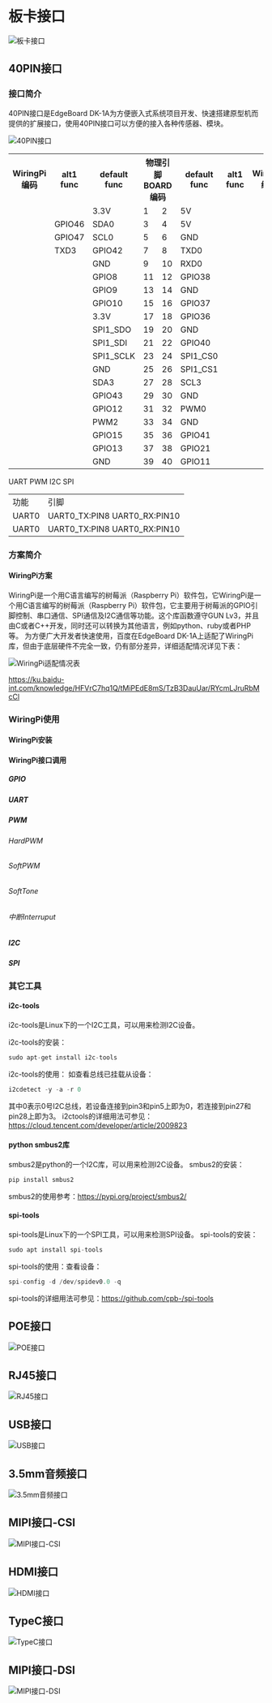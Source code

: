 # 板卡接口

![板卡接口](./images/edgeboard_dk1a接口.png)

## 40PIN接口

### 接口简介

40PIN接口是EdgeBoard DK-1A为方便嵌入式系统项目开发、快速搭建原型机而提供的扩展接口，使用40PIN接口可以方便的接入各种传感器、模块。

![40PIN接口](./images/40pin.png)

<table>
    <tr>
        <th>WiringPi 编码</th>
        <th>alt1 func</th>
        <th>default func</th>
        <th colspan="2">物理引脚BOARD编码</th>
        <th>default func</th>
        <th>alt1 func</th>
        <th>WiringPi 编码</th>
    </tr>
    <tr>
        <td></td>
        <td></td>
        <td>3.3V</td>
        <td>1</td>
        <td>2</td>
        <td>5V</td>
        <td></td>
        <td></td>
    </tr>
    <tr>
        <td></td>
        <td>GPIO46</td>
        <td>SDA0</td>
        <td>3</td>
        <td>4</td>
        <td>5V</td>
        <td></td>
        <td></td>
    </tr>
    <tr>
        <td></td>
        <td>GPIO47</td>
        <td>SCL0</td>
        <td>5</td>
        <td>6</td>
        <td>GND</td>
        <td></td>
        <td></td>
    </tr>
    <tr>
        <td></td>
        <td>TXD3</td>
        <td>GPIO42</td>
        <td>7</td>
        <td>8</td>
        <td>TXD0</td>
        <td></td>
        <td></td>
    </tr>
    <tr>
        <td></td>
        <td></td>
        <td>GND</td>
        <td>9</td>
        <td>10</td>
        <td>RXD0</td>
        <td></td>
        <td></td>
    </tr>
    <tr>
        <td></td>
        <td></td>
        <td>GPIO8</td>
        <td>11</td>
        <td>12</td>
        <td>GPIO38</td>
        <td></td>
        <td></td>
    </tr>
    <tr>
        <td></td>
        <td></td>
        <td>GPIO9</td>
        <td>13</td>
        <td>14</td>
        <td>GND</td>
        <td></td>
        <td></td>
    </tr>
    <tr>
        <td></td>
        <td></td>
        <td>GPIO10</td>
        <td>15</td>
        <td>16</td>
        <td>GPIO37</td>
        <td></td>
        <td></td>
    </tr>
    <tr>
        <td></td>
        <td></td>
        <td>3.3V</td>
        <td>17</td>
        <td>18</td>
        <td>GPIO36</td>
        <td></td>
        <td></td>
    </tr>
    <tr>
        <td></td>
        <td></td>
        <td>SPI1_SDO</td>
        <td>19</td>
        <td>20</td>
        <td>GND</td>
        <td></td>
        <td></td>
    </tr>
    <tr>
        <td></td>
        <td></td>
        <td>SPI1_SDI</td>
        <td>21</td>
        <td>22</td>
        <td>GPIO40</td>
        <td></td>
        <td></td>
    </tr>
    <tr>
        <td></td>
        <td></td>
        <td>SPI1_SCLK</td>
        <td>23</td>
        <td>24</td>
        <td>SPI1_CS0</td>
        <td></td>
        <td></td>
    </tr>
    <tr>
        <td></td>
        <td></td>
        <td>GND</td>
        <td>25</td>
        <td>26</td>
        <td>SPI1_CS1</td>
        <td></td>
        <td></td>
    </tr>
    <tr>
        <td></td>
        <td></td>
        <td>SDA3</td>
        <td>27</td>
        <td>28</td>
        <td>SCL3</td>
        <td></td>
        <td></td>
    </tr>
    <tr>
        <td></td>
        <td></td>
        <td>GPIO43</td>
        <td>29</td>
        <td>30</td>
        <td>GND</td>
        <td></td>
        <td></td>
    </tr>
    <tr>
        <td></td>
        <td></td>
        <td>GPIO12</td>
        <td>31</td>
        <td>32</td>
        <td>PWM0</td>
        <td></td>
        <td></td>
    </tr>
    <tr>
        <td></td>
        <td></td>
        <td>PWM2</td>
        <td>33</td>
        <td>34</td>
        <td>GND</td>
        <td></td>
        <td></td>
    </tr>
    <tr>
        <td></td>
        <td></td>
        <td>GPIO15</td>
        <td>35</td>
        <td>36</td>
        <td>GPIO41</td>
        <td></td>
        <td></td>
    </tr>
    <tr>
        <td></td>
        <td></td>
        <td>GPIO13</td>
        <td>37</td>
        <td>38</td>
        <td>GPIO21</td>
        <td></td>
        <td></td>
    </tr>
    <tr>
        <td></td>
        <td></td>
        <td>GND</td>
        <td>39</td>
        <td>40</td>
        <td>GPIO11</td>
        <td></td>
        <td></td>
    </tr>
</table>

UART
PWM
I2C
SPI

<table>
    <tr>
    <td>功能</td>
    <td>引脚</td>
    </tr>
    <tr>
    <td>UART0</td>
    <td>UART0_TX:PIN8
    UART0_RX:PIN10</td>
    </tr>
    <tr>
    <td>UART0</td>
    <td>UART0_TX:PIN8
    UART0_RX:PIN10</td>
    </tr>
</table>

### 方案简介

#### WiringPi方案

WiringPi是一个用C语言编写的树莓派（Raspberry Pi）软件包，它WiringPi是一个用C语言编写的树莓派（Raspberry Pi）软件包，它主要用于树莓派的GPIO引脚控制、串口通信、SPI通信及I2C通信等功能。这个库函数遵守GUN Lv3，并且由C或者C++开发，同时还可以转换为其他语言，例如python、ruby或者PHP等。
为方便广大开发者快速使用，百度在EdgeBoard DK-1A上适配了WiringPi库，但由于底层硬件不完全一致，仍有部分差异，详细适配情况详见下表：

![WiringPi适配情况表](./images/WiringPi适配情况表.png)

<https://ku.baidu-int.com/knowledge/HFVrC7hq1Q/tMiPEdE8mS/TzB3DauUar/RYcmLJruRbMcCl>

### WiringPi使用

#### WiringPi安装

#### WiringPi接口调用

##### GPIO

##### UART

##### PWM

###### HardPWM

###### SoftPWM

###### SoftTone

###### 中断Interruput

##### I2C

##### SPI

### 其它工具

#### i2c-tools

i2c-tools是Linux下的一个I2C工具，可以用来检测I2C设备。

i2c-tools的安装：

```python
sudo apt-get install i2c-tools
```

i2c-tools的使用：
如查看总线已挂载从设备：

```python
i2cdetect -y -a -r 0 
```

其中0表示0号I2C总线，若设备连接到pin3和pin5上即为0，若连接到pin27和pin28上即为3。
i2ctools的详细用法可参见：<https://cloud.tencent.com/developer/article/2009823>

#### python smbus2库

smbus2是python的一个I2C库，可以用来检测I2C设备。
smbus2的安装：

```python
pip install smbus2
```

smbus2的使用参考：<https://pypi.org/project/smbus2/>

#### spi-tools

spi-tools是Linux下的一个SPI工具，可以用来检测SPI设备。
spi-tools的安装：

```python
sudo apt install spi-tools
```

spi-tools的使用：查看设备：

```python
spi-config -d /dev/spidev0.0 -q
```

spi-tools的详细用法可参见：<https://github.com/cpb-/spi-tools>

## POE接口

![POE接口](./images/POE接口.png)

## RJ45接口

![RJ45接口](./images/RJ45接口.png)

## USB接口

![USB接口](./images/USB接口.png)

## 3.5mm音频接口

![3.5mm音频接口](./images/3.5mm音频接口.png)

## MIPI接口-CSI

![MIPI接口-CSI](./images/MIPI接口-CSI.png)

## HDMI接口

![HDMI接口](./images/HDMI接口.png)

## TypeC接口

![TypeC接口](./images/TypeC接口.png)

## MIPI接口-DSI

![MIPI接口-DSI](./images/MIPI接口-DSI.png)
